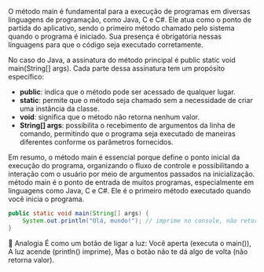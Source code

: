 O método main é fundamental para a execução de programas em diversas linguagens de programação, como Java, C e C#. Ele atua como o ponto de partida do aplicativo, sendo o primeiro método chamado pelo sistema quando o programa é iniciado. Sua presença é obrigatória nessas linguagens para que o código seja executado corretamente.

No caso do Java, a assinatura do método principal é public static void main(String[] args). Cada parte dessa assinatura tem um propósito específico:

- **public**: indica que o método pode ser acessado de qualquer lugar.
- **static**: permite que o método seja chamado sem a necessidade de criar uma instância da classe.
- **void**: significa que o método não retorna nenhum valor.
- **String[] args**: possibilita o recebimento de argumentos da linha de comando, permitindo que o programa seja executado de maneiras diferentes conforme os parâmetros fornecidos.

Em resumo, o método main é essencial porque define o ponto inicial da execução do programa, organizando o fluxo de controle e possibilitando a interação com o usuário por meio de argumentos passados na inicialização. método main é o ponto de entrada de muitos programas, especialmente em linguagens como Java, C e C#. Ele é o primeiro método executado quando você inicia o programa.

```java
public static void main(String[] args) {
    System.out.println("Olá, mundo!"); // imprime no console, não retorna valor
}
```

🧠 Analogia
É como um botão de ligar a luz:
Você aperta (executa o main()),
A luz acende (println() imprime),
Mas o botão não te dá algo de volta (não retorna valor).
